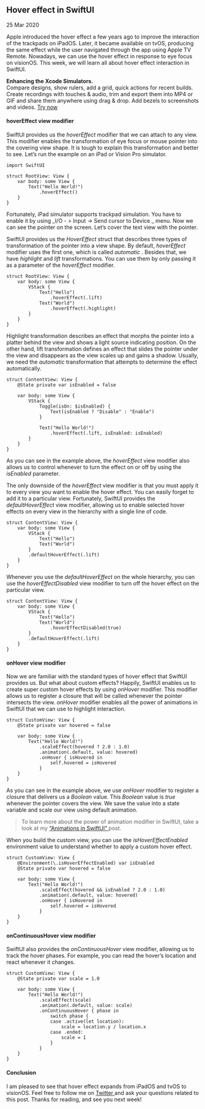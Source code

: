 ##  Hover effect in SwiftUI

25 Mar 2020

Apple introduced the hover effect a few years ago to improve the interaction
of the trackpads on iPadOS. Later, it became available on tvOS, producing the
same effect while the user navigated through the app using Apple TV Remote.
Nowadays, we can use the hover effect in response to eye focus on visionOS.
This week, we will learn all about hover effect interaction in SwiftUI.

**Enhancing the Xcode Simulators.**  
Compare designs, show rulers, add a grid, quick actions for recent builds.
Create recordings with touches & audio, trim and export them into MP4 or GIF
and share them anywhere using drag & drop. Add bezels to screenshots and
videos. [ Try now ](https://gumroad.com/a/931293139/ftvbh)

####  hoverEffect view modifier

SwiftUI provides us the _hoverEffect_ modifier that we can attach to any view.
This modifier enables the transformation of eye focus or mouse pointer into
the covering view shape. It is tough to explain this transformation and better
to see. Let’s run the example on an iPad or Vision Pro simulator.

    
    
    import SwiftUI
    
    struct RootView: View {    
        var body: some View {
            Text("Hello World!")
                .hoverEffect()
        }
    }
    

Fortunately, iPad simulator supports trackpad simulation. You have to enable
it by using _I/O - > Input -> Send cursor to Device _ menu. Now we can see the
pointer on the screen. Let’s cover the text view with the pointer.

SwiftUI provides us the _HoverEffect_ struct that describes three types of
transformation of the pointer into a view shape. By default, _hoverEffect_
modifier uses the first one, which is called _automatic_ . Besides that, we
have _highlight_ and _lift_ transformations. You can use them by only passing
it as a parameter of the _hoverEffect_ modifier.

    
    
    struct RootView: View {    
        var body: some View {
            VStack {
                Text("Hello")
                    .hoverEffect(.lift)
                Text("World")
                    .hoverEffect(.highlight)
            }
        }
    }
    

Highlight transformation describes an effect that morphs the pointer into a
platter behind the view and shows a light source indicating position. On the
other hand, lift transformation defines an effect that slides the pointer
under the view and disappears as the view scales up and gains a shadow.
Usually, we need the _automatic_ transformation that attempts to determine the
effect automatically.

    
    
    struct ContentView: View {
        @State private var isEnabled = false
        
        var body: some View {
            VStack {
                Toggle(isOn: $isEnabled) {
                    Text(isEnabled ? "Disable" : "Enable")
                }
                
                Text("Hello World!")
                    .hoverEffect(.lift, isEnabled: isEnabled)
            }
        }
    }
    

As you can see in the example above, the _hoverEffect_ view modifier also
allows us to control whenever to turn the effect on or off by using the
_isEnabled_ parameter.

The only downside of the _hoverEffect_ view modifier is that you must apply it
to every view you want to enable the hover effect. You can easily forget to
add it to a particular view. Fortunately, SwiftUI provides the
_defaultHoverEffect_ view modifier, allowing us to enable selected hover
effects on every view in the hierarchy with a single line of code.

    
    
    struct ContentView: View {
        var body: some View {
            VStack {
                Text("Hello")
                Text("World")
            }
            .defaultHoverEffect(.lift)
        }
    }
    

Whenever you use the _defaultHoverEffect_ on the whole hierarchy, you can use
the _hoverEffectDisabled_ view modifier to turn off the hover effect on the
particular view.

    
    
    struct ContentView: View {
        var body: some View {
            VStack {
                Text("Hello")
                Text("World")
                    .hoverEffectDisabled(true)
            }
            .defaultHoverEffect(.lift)
        }
    }
    

####  onHover view modifier

Now we are familiar with the standard types of hover effect that SwiftUI
provides us. But what about custom effects? Happily, SwiftUI enables us to
create super custom hover effects by using _onHover_ modifier. This modifier
allows us to register a closure that will be called whenever the pointer
intersects the view. _onHover_ modifier enables all the power of animations in
SwiftUI that we can use to highlight interaction.

    
    
    struct CustomView: View {
        @State private var hovered = false
        
        var body: some View {
            Text("Hello World!")
                .scaleEffect(hovered ? 2.0 : 1.0)
                .animation(.default, value: hovered)
                .onHover { isHovered in
                    self.hovered = isHovered
                }
        }
    }
    

As you can see in the example above, we use _onHover_ modifier to register a
closure that delivers us a _Boolean_ value. This _Boolean_ value is _true_
whenever the pointer covers the view. We save the value into a state variable
and scale our view using default animation.

> To learn more about the power of animation modifier in SwiftUI, take a look
> at my [ “Animations in SwiftUI” ](/2019/06/26/animations-in-swiftui/) post.

When you build the custom view, you can use the _isHoverEffectEnabled_
environment value to understand whether to apply a custom hover effect.

    
    
    struct CustomView: View {
        @Environment(\.isHoverEffectEnabled) var isEnabled
        @State private var hovered = false
        
        var body: some View {
            Text("Hello World!")
                .scaleEffect(hovered && isEnabled ? 2.0 : 1.0)
                .animation(.default, value: hovered)
                .onHover { isHovered in
                    self.hovered = isHovered
                }
        }
    }
    

####  onContinuousHover view modifier

SwiftUI also provides the _onContinuousHover_ view modifier, allowing us to
track the hover phases. For example, you can read the hover’s location and
react whenever it changes.

    
    
    struct CustomView: View {
        @State private var scale = 1.0
        
        var body: some View {
            Text("Hello World!")
                .scaleEffect(scale)
                .animation(.default, value: scale)
                .onContinuousHover { phase in
                    switch phase {
                    case .active(let location):
                        scale = location.y / location.x
                    case .ended:
                        scale = 1
                    }
                }
        }
    }
    

####  Conclusion

I am pleased to see that hover effect expands from iPadOS and tvOS to
visionOS. Feel free to follow me on [ Twitter ](https://twitter.com/mecid) and
ask your questions related to this post. Thanks for reading, and see you next
week!

